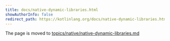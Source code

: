 ```yaml
---
title: docs/native-dynamic-libraries.html
showAuthorInfo: false
redirect_path: https://kotlinlang.org/docs/native-dynamic-libraries.html
---
```


The page is moved to [topics/native/native-dynamic-libraries.md](../../../../docs/topics/native/native-dynamic-libraries.md)
